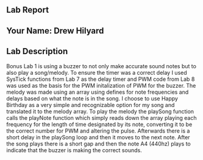 ##  Lab Report ##

Your Name: Drew Hilyard
-----------


Lab Description
-------
Bonus Lab 1 is using a buzzer to not only make accurate sound notes but to also play a song/melody. To ensure the timer was a correct delay I used SysTick functions from Lab 7 as the delay timer and PWM code from Lab 8 was used as the basis for the PWM initalization of PWM for the buzzer. The melody was made using an array using defines for note frequencies and delays based on what the note is in the song. I choose to use Happy Birthday as a very simple and recognizable option for my song and translated it to the melody array. To play the melody the playSong function calls the playNote function which simply reads down the array playing each frequency for the length of time designated by its note, converting it to be the correct number for PWM and altering the pulse. Afterwards there is a short delay in the playSong loop and then it moves to the next note. After the song plays there is a short gap and then the note A4 (440hz) plays to indicate that the buzzer is making the correct sounds.